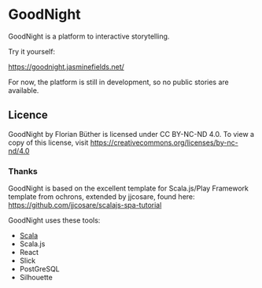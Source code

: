 # GoodNight

GoodNight is a platform to interactive storytelling.

Try it yourself:

https://goodnight.jasminefields.net/

For now, the platform is still in development, so no public stories are available.

## Licence

GoodNight by Florian Büther is licensed under CC BY-NC-ND 4.0. To view a copy of this license, visit https://creativecommons.org/licenses/by-nc-nd/4.0 

### Thanks

GoodNight is based on the excellent template for Scala.js/Play Framework template from ochrons, extended by jjcosare, found here:
https://github.com/jjcosare/scalajs-spa-tutorial

GoodNight uses these tools:

* [Scala](https://scala-lang.org)
* Scala.js
* React
* Slick
* PostGreSQL
* Silhouette
